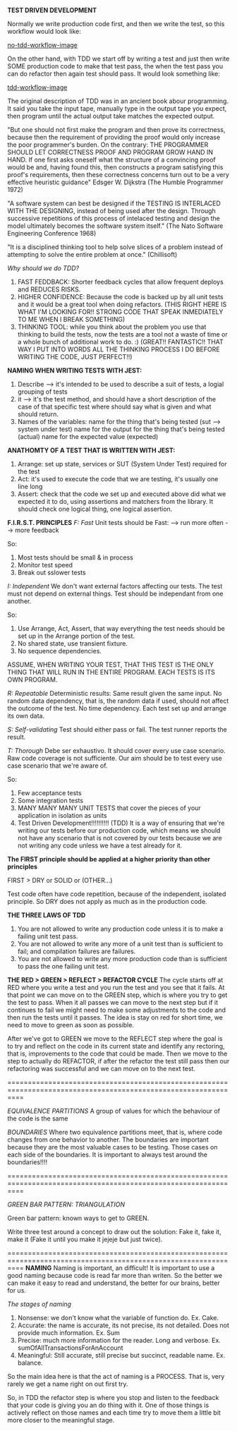 **TEST DRIVEN DEVELOPMENT**

Normally we write production code first, and then we write the test, so this workflow would look like:

[no-tdd-workflow-image]('./assets/workflow-without-tdd.png')

On the other hand, with TDD we start off by writing a test and just then write SOME production code to make
that test pass, the when the test pass you can do refactor then again test should pass. It would look
something like:

[tdd-workflow-image]('./assets/tdd-workflow.png')

The original description of TDD was in an ancient book abour programming. It said
you take the input tape, manually type in the output tape you expect, then program until
the actual output take matches the expected output.

"But one should not first make the program and then prove its correctness, because then the
requirement of providing the proof would only increase the poor programmer's burden. On the contrary:
THE PROGRAMMER SHOULD LET CORRECTNESS PROOF AND PROGRAM GROW HAND IN HAND. If one first asks oneself
what the structure of a convincing proof would be and, having found this, then constructs a program
satisfying this proof's requirements, then these correctness concerns turn out to be a very effective
heuristic guidance" Edsger W. Dijkstra (The Humble Programmer 1972)

"A software system can best be designed if the TESTING IS INTERLACED WITH THE DESIGNING, instead of
being used after the design. Through successive repetitions of this process of intelaced testing and
design the model ultimately becomes the software system itself." (The Nato Software Engineering Conference 1968)

"It is a disciplined thinking tool to help solve slices of a problem instead of attempting to
solve the entire problem at once." (Chillisoft)

_Why should we do TDD?_

1. FAST FEDDBACK: Shorter feedback cycles that allow frequent deploys and REDUCES RISKS.
2. HIGHER CONFIDENCE: Because the code is backed up by all unit tests and it would be a great tool when
   doing refactors. (THIS RIGHT HERE IS WHAT I'M LOOKING FOR!! STRONG CODE THAT SPEAK INMEDIATELY TO ME WHEN I BREAK SOMETHING)
3. THINKING TOOL: while you think about the problem you use that thinking to build the tests, now
   the tests are a tool not a waste of time or a whole bunch of additional work to do. :) (GREAT!! FANTASTIC!! THAT WAY I PUT INTO WORDS ALL THE THINKING PROCESS I DO BEFORE WRITING THE CODE, JUST PERFECT!!)

**NAMING WHEN WRITING TESTS WITH JEST:**

1. Describe --> it's intended to be used to describe a suit of tests, a logial grouping of tests
2. it --> it's the test method, and should have a short description of the case of that specific test
   where should say what is given and what should return.
3. Names of the variables:
   name for the thing that's being tested (sut --> system under test)
   name for the output for the thing that's being tested (actual)
   name for the expected value (expected)

**ANATHOMTY OF A TEST THAT IS WRITTEN WITH JEST:**

1. Arrange: set up state, services or SUT (System Under Test) required for the test
2. Act: it's used to execute the code that we are testing, it's usually one line long
3. Assert: check that the code we set up and executed above did what we expected it to do, using assertions
   and matchers from the library. It should check one logical thing, one logical assertion.

**F.I.R.S.T. PRINCIPLES**
_F: Fast_
Unit tests should be Fast:
--> run more often
--> more feedback

So:

1. Most tests should be small & in process
2. Monitor test speed
3. Break out sslower tests

_I: Independent_
We don't want external factors affecting our tests. The test must not depend on external things.
Test should be independant from one another.

So:

1. Use Arrange, Act, Assert, that way everything the test needs should be set up in the Arrange portion of the test.
2. No shared state, use transient fixture.
3. No sequence dependencies.

ASSUME, WHEN WRITING YOUR TEST, THAT THIS TEST IS THE ONLY THING THAT WILL RUN IN THE ENTIRE PROGRAM. EACH TESTS
IS ITS OWN PROGRAM.

_R: Repeatable_
Deterministic results: Same result given the same input.
No random data dependency, that is, the random data if used, should not affect the outcome of the test.
No time dependency.
Each test set up and arrange its own data.

_S: Self-validating_
Test should either pass or fail.
The test runner reports the result.

_T: Thorough_
Debe ser exhaustivo.
It should cover every use case scenario.
Raw code coverage is not sufficiente.
Our aim should be to test every use case scenario that we're aware of.

So:

1. Few acceptance tests
2. Some integration tests
3. MANY MANY MANY UNIT TESTS that cover the pieces of your application in isolation as units
4. Test Driven Development!!!!!!!!!! (TDD) It is a way of ensuring that we're writing our tests
   before our production code, which means we should not have any scenario that is not covered by our
   tests because we are not writing any code unless we have a test already for it.

**The FIRST principle should be applied at a higher priority than other principles**

FIRST > DRY or SOLID or (OTHER...)

Test code often have code repetition, because of the independent, isolated principle. So DRY does not apply
as much as in the production code.

**THE THREE LAWS OF TDD**

1. You are not allowed to write any production code unless it is to make a failing unit test pass.
2. You are not allowed to write any more of a unit test than is sufficient to fail; and compilation failures
   are failures.
3. You are not allowed to write any more production code than is sufficient to pass the one failing unit test.

**THE RED > GREEN > REFLECT > REFACTOR CYCLE**
The cycle starts off at RED where you write a test and you run the test and you see that it fails. At that
point we can move on to the GREEN step, which is where you try to get the test to pass. When it all passes
we can move to the next step but if it continues to fail we might need to make some adjustments to the
code and then run the tests until it passes. The idea is stay on red for short time, we need to move to green
as soon as possible.

After we've got to GREEN we move to the REFLECT step where the goal is to try and reflect on the code in its
current state and identify any rectoring, that is, improvements to the code that could be made. Then we
move to the step to actually do REFACTOR, if after the refactor the test still pass then our refactoring
was successful and we can move on to the next test.

================================================================================================================

_EQUIVALENCE PARTITIONS_
A group of values for which the behaviour of the code is the same

_BOUNDARIES_
Where two equivalence partitions meet, that is, where code changes from one behavior to another. The
boundaries are important because they are the most valuable cases to be testing. Those cases on each side
of the boundaries. It is important to always test around the boundaries!!!!

================================================================================================================

_GREEN BAR PATTERN: TRIANGULATION_

Green bar pattern: known ways to get to GREEN.

Write three test around a concept to draw out the solution: Fake it, fake it, make it (Fake it until you make it jejeje but just twice).

================================================================================================================
**NAMING**
Naming is important, an difficult!
It is important to use a good naming because code is read far more than writen. So the better we can make it easy to read and understand, the better
for our brains, better for us.

_The stages of naming_

1. Nonsense: we don't know what the variable of function do. Ex. Cake.
2. Accurate: the name is accurate, its not precise, its not detailed. Does not provide much information. Ex. Sum
3. Precise: much more information for the reader. Long and verbose. Ex. sumOfAllTransactionsForAnAccount
4. Meaningful: Still accurate, still precise but succinct, readable name. Ex. balance.

So the main idea here is that the act of naming is a PROCESS. That is, very rarely we get a name right on out first try.

So, in TDD the refactor step is where you stop and listen to the feedback that your code is giving you an do thing with it. One of
those things is actively reflect on those names and each time try to move them a little bit more closer to the meaningful stage.
